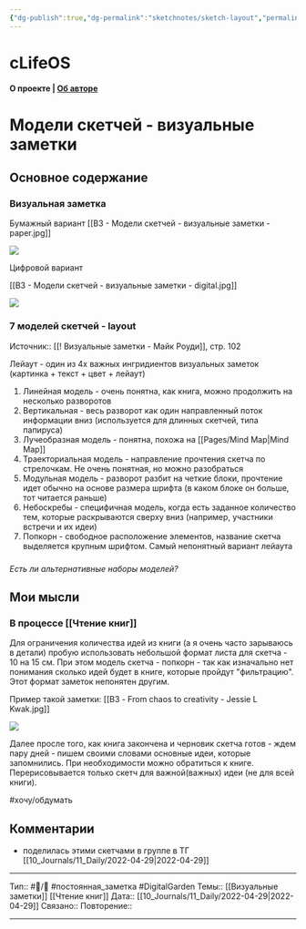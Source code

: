 ```yaml
---
{"dg-publish":true,"dg-permalink":"sketchnotes/sketch-layout","permalink":"/sketchnotes/sketch-layout/"}
---
```

# cLifeOS
**О проекте | [Об авторе](https://uzhakina.ru/)**


# Модели скетчей - визуальные заметки

## Основное содержание

### Визуальная заметка
Бумажный вариант
[[ВЗ - Модели скетчей - визуальные заметки - paper.jpg]]


![](https://uzhakina.ru/wp-content/uploads/2022/04/vz-modeli-sketchej-vizualnye-zametki-paper.jpg)


Цифровой вариант

[[ВЗ - Модели скетчей - визуальные заметки - digital.jpg]]

![](https://uzhakina.ru/wp-content/uploads/2022/04/vz-modeli-sketchej-vizualnye-zametki-digital.jpg)

### 7 моделей скетчей  - layout
Источник:: [[! Визуальные заметки - Майк Роуди]], стр. 102

Лейаут - один из 4х важных ингридиентов визуальных заметок
(картинка + текст + цвет + лейаут)

1. Линейная модель - очень понятна, как книга, можно продолжить на несколько разворотов
2. Вертикальная - весь разворот как один направленный поток информации вниз (используется для длинных скетчей, типа папируса)
3. Лучеобразная модель - понятна, похожа на [[Pages/Mind Map|Mind Map]]
4. Траекториальная модель - направление прочтения скетча по стрелочкам. Не очень понятная, но можно разобраться
5. Модульная модель - разворот разбит на четкие блоки, прочтение идет обычно на основе размера шрифта (в каком блоке он больше, тот читается раньше)
6. Небоскребы - специфичная модель, когда есть заданное количество тем, которые раскрываются сверху вниз (например, участники встречи и их идеи)
7. Попкорн - свободное расположение элементов, название скетча выделяется крупным шрифтом. Самый непонятный вариант лейаута


### 
*Есть ли альтернативные наборы моделей?* 


## Мои мысли
### В процессе [[Чтение книг]]
Для ограничения количества идей из книги (а я очень часто зарываюсь в детали) пробую использовать небольшой формат листа для скетча - 10 на 15 см.
При этом модель скетча - попкорн - так как изначально нет понимания сколько идей будет в книге, которые пройдут "фильтрацию".
Этот формат заметок непонятен другим.

Пример такой заметки:
[[ВЗ - From chaos to creativity - Jessie L Kwak.jpg]]

![](https://uzhakina.ru/wp-content/uploads/2022/04/vz-from-chaos-to-creativity-jessie-l-kwak.jpg)

Далее просле того, как книга закончена и черновик скетча готов - ждем пару дней - пишем своими словами основные идеи, которые запомнились. При необходимости можно обратиться к книге.
Перерисовывается только скетч для важной(важных) идеи (не для всей книги).

#хочу/обдумать 


## Комментарии
- поделилась этими скетчами в группе в ТГ [[10_Journals/11_Daily/2022-04-29|2022-04-29]]

---
Тип::  #📝️/🌱️   #постоянная_заметка #DigitalGarden
Темы:: [[Визуальные заметки]] [[Чтение книг]]
Дата:: [[10_Journals/11_Daily/2022-04-29|2022-04-29]] 
Связано:: 
Повторение:: 

 ---
 
